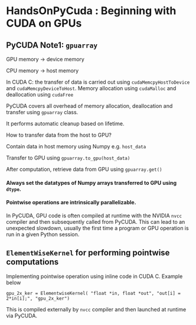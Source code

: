 # HandsOnPyCuda : Beginning with CUDA on GPUs

## PyCUDA Note1: `gpuarray`

GPU memory -> device memory

CPU memory -> host memory

In CUDA C: the transfer of data is carried out using `cudaMemcpyHostToDevice` and `cudaMemcpyDeviceToHost`. Memory allocation using `cudaMalloc` and deallocation using `cudaFree`

PyCUDA covers all overhead of memory allocation, deallocation and transfer using `gpuarray` class.

It performs automatic cleanup based on lifetime.

How to transfer data from the host to GPU?

Contain data in host memory using Numpy e.g. `host_data`

Transfer to GPU using `gpuarray.to_gpu(host_data)`

After computation, retrieve data from GPU using `gpuarray.get()`

#### Always set the datatypes of Numpy arrays transferred to GPU using `dtype`. 

#### Pointwise operations are intrinsically parallelizable.

In PyCUDA, GPU code is often compiled at runtime with the NVIDIA `nvcc` compiler and then subsequently called from
PyCUDA. This can lead to an unexpected slowdown, usually the first time a program or GPU operation is run in a given
Python session.

## `ElementWiseKernel` for performing pointwise computations

Implementing pointwise operation using inline code in CUDA C. Example below

`gpu_2x_ker = ElementwiseKernel(
	"float *in, float *out",
	"out[i] = 2*in[i];",
	"gpu_2x_ker")`

This is compiled externally by `nvcc` compiler and then launched at runtime via PyCUDA.

